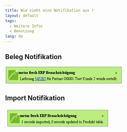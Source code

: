 ```yaml
---
title: Wie sieht eine Notifikation aus ?  
layout: default
tags:
  - Weitere Infos
  - Benutzung
lang: de
---
```


## Beleg Notifikation

![img](../images/de_notifikation_beleg.png)

## Import Notifikation

![img](../images/en_notification_import.png)